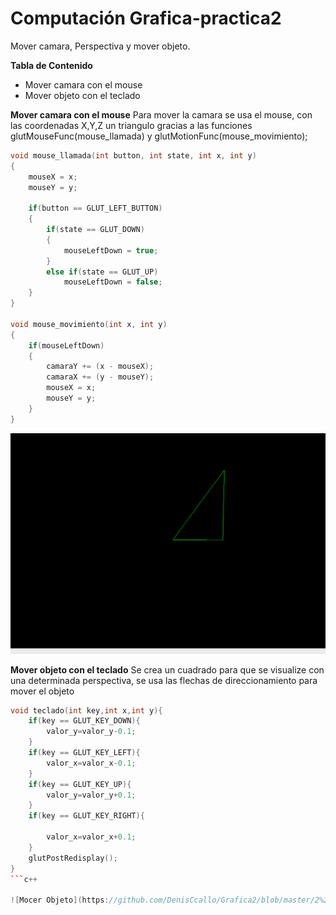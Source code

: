 # Computación Grafica-practica2
Mover camara, Perspectiva y mover objeto.


**Tabla de Contenido**
- Mover camara con el mouse
- Mover objeto con el teclado



**Mover camara con el mouse**
Para mover la camara se usa el mouse, con las coordenadas X,Y,Z un triangulo gracias a las funciones   glutMouseFunc(mouse_llamada) y 
  glutMotionFunc(mouse_movimiento);


```c++
void mouse_llamada(int button, int state, int x, int y)
{
    mouseX = x;
    mouseY = y;

    if(button == GLUT_LEFT_BUTTON)
    {
        if(state == GLUT_DOWN)
        {
            mouseLeftDown = true;
        }
        else if(state == GLUT_UP)
            mouseLeftDown = false;
    }
}

void mouse_movimiento(int x, int y)
{
    if(mouseLeftDown)
    {
        camaraY += (x - mouseX);
        camaraX += (y - mouseY);
        mouseX = x;
        mouseY = y;
    }
}
```

![Mover camara](https://github.com/DenisCcallo/Grafica2/blob/master/2%20imagenes/camaramouse.gif "Mover camara")


**Mover objeto con el teclado**
Se crea un cuadrado para que se visualize con una determinada perspectiva, se usa las flechas de direccionamiento para mover el objeto

```c++
void teclado(int key,int x,int y){
    if(key == GLUT_KEY_DOWN){
        valor_y=valor_y-0.1;
    }
    if(key == GLUT_KEY_LEFT){
        valor_x=valor_x-0.1;
    }
    if(key == GLUT_KEY_UP){
        valor_y=valor_y+0.1;
    }
    if(key == GLUT_KEY_RIGHT){

        valor_x=valor_x+0.1;
    }
    glutPostRedisplay();
}
```c++

![Mocer Objeto](https://github.com/DenisCcallo/Grafica2/blob/master/2%20imagenes/moveobjteclado..gif "Mover objeto")
